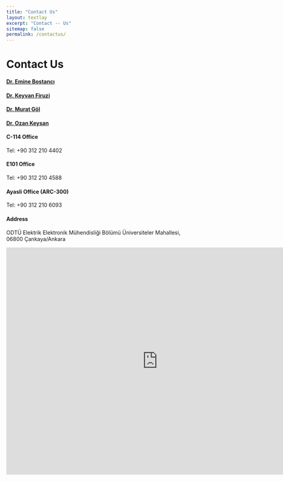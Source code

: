 ```yaml
---
title: "Contact Us"
layout: textlay
excerpt: "Contact -- Us"
sitemap: false
permalink: /contactus/
---
```


# Contact Us

#### [Dr. Emine Bostancı](http://eee.metu.edu.tr/index.php/personel/emine-bostanci)

#### [Dr. Keyvan Firuzi](https://eee.metu.edu.tr/personel/keyvan-firuzi)

#### [Dr. Murat Göl](http://eee.metu.edu.tr/index.php/personel/murat-gol)

#### [Dr. Ozan Keysan](http://eee.metu.edu.tr/personel/ozan-keysan)


####  C-114 Office
Tel: +90 312 210 4402

#### E101 Office
Tel: +90 312 210 4588

#### Ayasli Office (ARC-300)
Tel: +90 312 210 6093

#### Address

ODTÜ Elektrik Elektronik Mühendisliği Bölümü
Üniversiteler Mahallesi, 06800 Çankaya/Ankara

<iframe src="https://www.google.com/maps/embed?pb=!1m14!1m8!1m3!1d12245.052996670824!2d32.781637!3d39.890738!3m2!1i1024!2i768!4f13.1!3m3!1m2!1s0x14d3463f6a58414b%3A0xd0e7c37ef1b4a91d!2zT0RUw5wgRWxla3RyaWsgRWxla3Ryb25payBNw7xoZW5kaXNsacSfaSBCw7Zsw7xtw7w!5e0!3m2!1str!2str!4v1574771760926!5m2!1str!2str" width="800" height="600" frameborder="0" style="border:0;" allowfullscreen=""></iframe>

